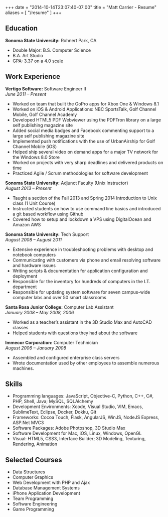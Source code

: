 +++
date = "2014-10-14T23:07:40-07:00"
title = "Matt Carrier - Resume"
aliases = [ "/resume" ]
+++

## Education
**Sonoma State University:** Rohnert Park, CA  

* Double Major:   B.S.  Computer Science  
* B.A.   Art Studio  
* GPA: 3.37 on a 4.0 scale

## Work Experience
**Vertigo Software:**  Software Engineer II  
*June 2011 –  Present*  

* Worked on team that built the GoPro apps for Xbox One & Windows 8.1
* Worked on iOS & Android Applications: NBC SportsTalk, Golf Channel Mobile, Golf  Channel Academy
* Developed HTML5 PDF Webviewer using the PDFTron library on a large self publishing magazine site
* Added social media badges and Facebook commenting support to a large self publishing magazine site
* Implemented push notifications with the use of UrbanAirship for Golf Channel Mobile (iOS)
* Helped ship several video on demand apps for a major TV network for the Windows 8.0 Store
* Worked on projects with very sharp deadlines and delivered products on time
* Practiced Agile / Scrum methodologies for software development

**Sonoma State University:**  Adjunct Faculty (Unix Instructor)  
*August 2013 – Present*  

* Taught a section of the Fall 2013 and Spring 2014 Introduction to Unix class (1 Unit Course)
* Instructed students on how to use command line basics and introduced a git based workflow using Github
* Covered how to setup and lockdown a VPS using DigitalOcean and Amazon AWS

**Sonoma State University:**  Tech Support  
*August 2008 – August 2011*  

*   Extensive experience in troubleshooting problems with desktop and notebook computers
*   Communicating with customers via phone and email resolving software and hardware issues
*   Writing scripts & documentation for application configuration and deployment 
*   Responsible for the inventory for hundreds of computers in the I.T. department
*   Responsible for updating system software for seven campus-wide computer labs and over 50 smart classrooms

**Santa Rosa Junior College:**  Computer Lab Assistant  
*January 2008 – May 2008, 2006*  

* Worked as a teacher’s assistant in the 3D Studio Max and AutoCAD classes
* Helped students with questions they had about the software

**Immecor Corporation:**    Computer Technician  
*August 2006 – January 2008*  

* Assembled and configured enterprise class servers
* Wrote documentation used by other employees to assemble numerous machines.

## Skills

* Programming languages: JavaScript, Objective-C, Python, C++, C#, PHP, Shell, Java; MySQL, SQLAlchemy
* Development Environments: Xcode, Visual Studio, VIM, Emacs, SublimeText, Eclipse, Docker, Dokku, Git
* Frameworks: Cocoa Touch, Flask, AngularJS, WinJS, NodeJS Express, ASP.Net MVC3
* Software Packages: Adobe Photoshop, 3D Studio Max
* Software Development for Mac, iOS, Linux, Windows, OpenGL
* Visual: HTML5, CSS3, Interface Builder; 3D Modeling, Texturing, Rendering, Animation

## Selected Courses

* Data Structures
* Computer Graphics
* Web Development with PHP and Ajax
* Database Management Systems
* iPhone Application Development
* Team Programming
* Software Engineering
* Game Programming
